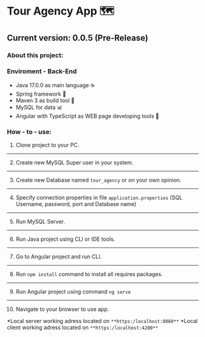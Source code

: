 # Tour Agency App 🗺
## Current version: 0.0.5 (Pre-Release)
### **About this project:**


### Enviroment  - Back-End 
- Java 17.0.0 as main language ☕
- Spring framework 🍃
- Maven 3 as build tool 🔨
- MySQL for data 📊
- Angular with TypeScript as WEB page developing tools 🚨

### How - to - use:
1) Clone project to your PC.
---
2) Create new MySQL Super user in your system.
---
3) Create new Database named `tour_agency` or on your own opinion. 
---
4) Specify connection properties in file `application.properties` (SQL Username, password, port and Database name)
---
5) Run MySQL Server.
---
6) Run Java project using CLI or IDE tools.
---
7) Go to Angular project and run CLI.
---
8) Run `npm install` command to install all requires packages.
---
9) Run Angular project using command `ng serve`
---
10) Navigate to your browser to use app.

*Local server working adress located on `**https:/localhost:8080**`
*Local client working adress located on `**https:/localhost:4200**`
